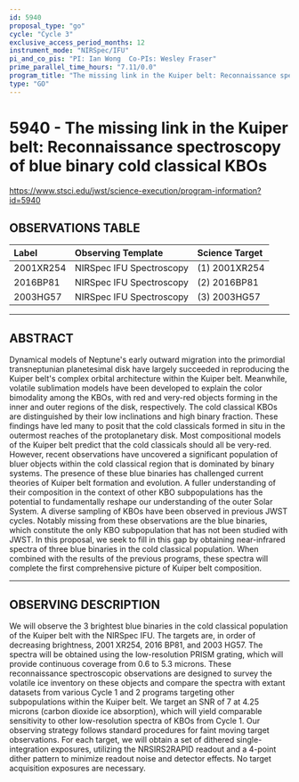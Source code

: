 ```yaml
---
id: 5940
proposal_type: "go"
cycle: "Cycle 3"
exclusive_access_period_months: 12
instrument_mode: "NIRSpec/IFU"
pi_and_co_pis: "PI: Ian Wong  Co-PIs: Wesley Fraser"
prime_parallel_time_hours: "7.11/0.0"
program_title: "The missing link in the Kuiper belt: Reconnaissance spectroscopy of blue binary cold classical KBOs"
type: "GO"
---
```

# 5940 - The missing link in the Kuiper belt: Reconnaissance spectroscopy of blue binary cold classical KBOs
https://www.stsci.edu/jwst/science-execution/program-information?id=5940
## OBSERVATIONS TABLE
| Label      | Observing Template         | Science Target   |
| :--------- | :------------------------- | :--------------- |
| 2001XR254  | NIRSpec IFU Spectroscopy | (1) 2001XR254    |
| 2016BP81   | NIRSpec IFU Spectroscopy | (2) 2016BP81     |
| 2003HG57   | NIRSpec IFU Spectroscopy | (3) 2003HG57     |

---

## ABSTRACT

Dynamical models of Neptune's early outward migration into the primordial transneptunian planetesimal disk have largely succeeded in reproducing the Kuiper belt's complex orbital architecture within the Kuiper belt. Meanwhile, volatile sublimation models have been developed to explain the color bimodality among the KBOs, with red and very-red objects forming in the inner and outer regions of the disk, respectively. The cold classical KBOs are distinguished by their low inclinations and high binary fraction. These findings have led many to posit that the cold classicals formed in situ in the outermost reaches of the protoplanetary disk. Most compositional models of the Kuiper belt predict that the cold classicals should all be very-red. However, recent observations have uncovered a significant population of bluer objects within the cold classical region that is dominated by binary systems. The presence of these blue binaries has challenged current theories of Kuiper belt formation and evolution. A fuller understanding of their composition in the context of other KBO subpopulations has the potential to fundamentally reshape our understanding of the outer Solar System. A diverse sampling of KBOs have been observed in previous JWST cycles. Notably missing from these observations are the blue binaries, which constitute the only KBO subpopulation that has not been studied with JWST. In this proposal, we seek to fill in this gap by obtaining near-infrared spectra of three blue binaries in the cold classical population. When combined with the results of the previous programs, these spectra will complete the first comprehensive picture of Kuiper belt composition.

---

## OBSERVING DESCRIPTION

We will observe the 3 brightest blue binaries in the cold classical population of the Kuiper belt with the NIRSpec IFU. The targets are, in order of decreasing brightness, 2001 XR254, 2016 BP81, and 2003 HG57. The spectra will be obtained using the low-resolution PRISM grating, which will provide continuous coverage from 0.6 to 5.3 microns. These reconnaissance spectroscopic observations are designed to survey the volatile ice inventory on these objects and compare the spectra with extant datasets from various Cycle 1 and 2 programs targeting other subpopulations within the Kuiper belt. We target an SNR of 7 at 4.25 microns (carbon dioxide ice absorption), which will yield comparable sensitivity to other low-resolution spectra of KBOs from Cycle 1. Our observing strategy follows standard procedures for faint moving target observations. For each target, we will obtain a set of dithered single-integration exposures, utilizing the NRSIRS2RAPID readout and a 4-point dither pattern to minimize readout noise and detector effects. No target acquisition exposures are necessary.